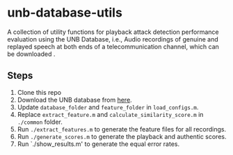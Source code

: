 # unb-database-utils

A collection of utility functions for playback attack detection performance evaluation using the UNB Database, i.e., Audio recordings of genuine and replayed speech at both ends of a telecommunication channel, which can be downloaded .

## Steps 

1. Clone this repo
2. Download the UNB database from [here](https://data.mendeley.com/datasets/5t56sjbgf6/1).
3. Update `database_folder` and `feature_folder` in `load_configs.m`. 
4. Replace `extract_feature.m` and `calculate_similarity_score.m` in `./common` folder. 
5. Run `./extract_features.m` to generate the feature files for all recordings. 
6. Run `./generate_scores.m` to generate the playback and authentic scores.
7. Run `./show_results.m' to generate the equal error rates.